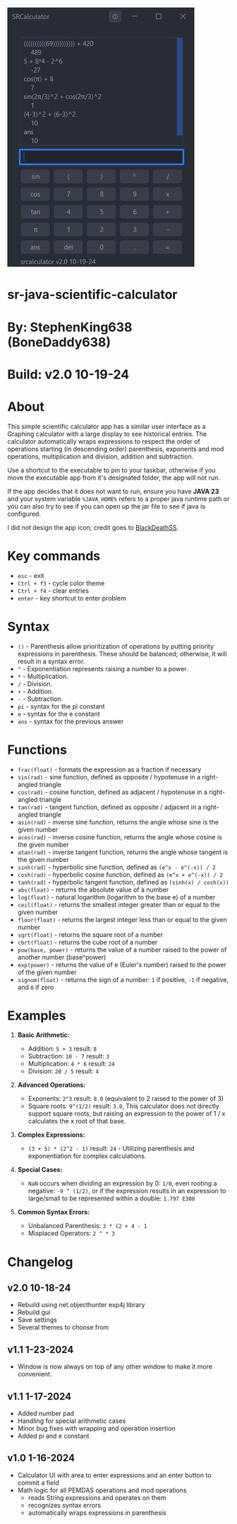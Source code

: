 # ![alt text](res\img1.png)

# sr-java-scientific-calculator
# By: StephenKing638 (BoneDaddy638)
# Build: v2.0 10-19-24

# About
This simple scientific calculator app has a similar user interface as a Graphing calculator with a large display to see historical entries. The calculator automatically wraps expressions to respect the order of operations starting (in descending order) parenthesis, exponents and mod operations, multiplication and division, addition and subtraction.

Use a shortcut to the executable to pin to your taskbar, otherwise if you move the executable app from it's designated folder, the app will not run.

If the app decides that it does not want to run, ensure you have **JAVA 23** and your system variable `%JAVA_HOME%` refers to a proper java runtime path or you can also try to see if you can open up the jar file to see if java is configured.

I did not design the app icon; credit goes to [BlackDeathSS](https://github.com/BlackDeathSS).

# Key commands
* `esc` - exit
* `Ctrl + f3` - cycle color theme
* `Ctrl + f4` - clear entries
* `enter` - key shortcut to enter problem

# Syntax
* `()` - Parenthesis allow prioritization of operations by putting priority expressions in parenthesis. These should be balanced; otherwise, it will result in a syntax error.
* `^` - Exponentiation represents raising a number to a power.
* `*` - Multiplication.
* `/` - Division.
* `+` - Addition.
* `-` - Subtraction.
* `pi` - syntax for the pi constant
* `e` - syntax for the e constant
* `ans` - syntax for the previous answer

# Functions
* `frac(float)` - formats the expression as a fraction if necessary
* `sin(rad)` - sine function, defined as opposite / hypotenuse in a right-angled triangle
* `cos(rad)` - cosine function, defined as adjacent / hypotenuse in a right-angled triangle
* `tan(rad)` - tangent function, defined as opposite / adjacent in a right-angled triangle
* `asin(rad)` - inverse sine function, returns the angle whose sine is the given number
* `acos(rad)` - inverse cosine function, returns the angle whose cosine is the given number
* `atan(rad)` - inverse tangent function, returns the angle whose tangent is the given number
* `sinh(rad)` - hyperbolic sine function, defined as `(e^x - e^(-x)) / 2`
* `cosh(rad)` - hyperbolic cosine function, defined as `(e^x + e^(-x)) / 2`
* `tanh(rad)` - hyperbolic tangent function, defined as `(sinh(x) / cosh(x))`
* `abs(float)` - returns the absolute value of a number
* `log(float)` - natural logarithm (logarithm to the base e) of a number
* `ceil(float)` - returns the smallest integer greater than or equal to the given number
* `floor(float)` - returns the largest integer less than or equal to the given number
* `sqrt(float)` - returns the square root of a number
* `cbrt(float)` - returns the cube root of a number
* `pow(base, power)` - returns the value of a number raised to the power of another number (base^power)
* `exp(power)` - returns the value of e (Euler's number) raised to the power of the given number
* `signum(float)` - returns the sign of a number: `1` if positive, `-1` if negative, and `0` if zero

# Examples
1. **Basic Arithmetic:**
   - Addition: `5 + 3` result: `8`
   - Subtraction: `10 - 7` result: `3`
   - Multiplication: `4 * 6` result: `24`
   - Division: `20 / 5` result: `4`

2. **Advanced Operations:**
   - Exponents: `2^3` result: `8.0` (equivalent to 2 raised to the power of 3)
   - Square roots: `9^(1/2)` result: `3.0`, This calculator does not directly support square roots, but raising an expression to the power of 1 / x calculates the x root of that base.

3. **Complex Expressions:**
   - `(3 + 5) * (2^2 - 1)` result: `24` - Utilizing parenthesis and exponentiation for complex calculations.

4. **Special Cases:**
   - `NaN` occurs when dividing an expression by 0: `1/0`, even rooting a negative: `-9 ^ (1/2)`, or if the expression results in an expression to large/small to be represented within a double: `1.797 E308`

5. **Common Syntax Errors:**
   - Unbalanced Parenthesis: `3 * (2 + 4 - 1`
   - Misplaced Operators: `2 ^ * 3`


# Changelog

## v2.0 10-18-24
* Rebuild using net.objecthunter exp4j library
* Rebuild gui
* Save settings
* Several themes to choose from

## v1.1 1-23-2024
* Window is now always on top of any other window to make it more convenient.

## v1.1 1-17-2024
* Added number pad
* Handling for special arithmetic cases
* Minor bug fixes with wrapping and operation insertion
* Added pi and e constant

## v1.0 1-16-2024
* Calculator UI with area to enter expressions and an enter button to commit a field
* Math logic for all PEMDAS operations and mod operations
    - reads String expressions and operates on them
    - recognizes syntax errors
    - automatically wraps expressions in parenthesis